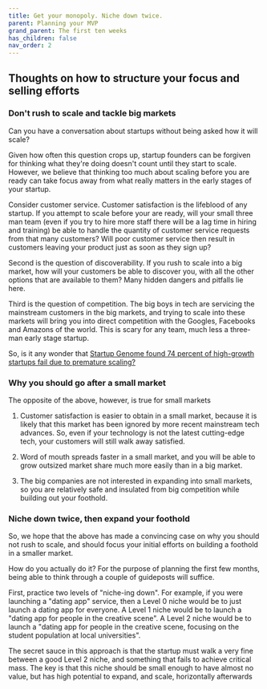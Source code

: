```yaml
---
title: Get your monopoly. Niche down twice.
parent: Planning your MVP
grand_parent: The first ten weeks
has_children: false
nav_order: 2
---
```


## Thoughts on how to structure your focus and selling efforts

### Don't rush to scale and tackle big markets

Can you have a conversation about startups without being asked how it will scale?

Given how often this question crops up, startup founders can be forgiven for thinking what they're doing doesn't count until they start to scale. However, we believe that thinking too much about scaling before you are ready can take focus away from what really matters in the early stages of your startup. 

Consider customer service. Customer satisfaction is the lifeblood of any startup. If you attempt to scale before your are ready, will your small three man team (even if you try to hire more staff there will be a lag time in hiring and training) be able to handle the quantity of customer service requests from that many customers? Will poor customer service then result in customers leaving your product just as soon as they sign up?

Second is the question of discoverability. If you rush to scale into a big market, how will your customers be able to discover you, with all the other options that are available to them? Many hidden dangers and pitfalls lie here.

Third is the question of competition. The big boys in tech are servicing the mainstream customers in the big markets, and trying to scale into these markets will bring you into direct competition with the Googles, Facebooks and Amazons of the world. This is scary for any team, much less a three-man early stage startup. 

So, is it any wonder that [Startup Genome found 74 percent of high-growth startups fail due to premature scaling?](https://www.entrepreneur.com/article/318591)

### Why you should go after a small market

The opposite of the above, however, is true for small markets

1. Customer satisfaction is easier to obtain in a small market, because it is likely that this market has been ignored by more recent mainstream tech advances. So, even if your technology is not the latest cutting-edge tech, your customers will still walk away satisfied.

2. Word of mouth spreads faster in a small market, and you will be able to grow outsized market share much more easily than in a big market.

3. The big companies are not interested in expanding into small markets, so you are relatively safe and insulated from big competition while building out your foothold. 

### Niche down twice, then expand your foothold

So, we hope that the above has made a convincing case on why you should not rush to scale, and should focus your initial efforts on building a foothold in a smaller market.

How do you actually do it? For the purpose of planning the first few months, being able to think through a couple of guideposts will suffice.

First, practice two levels of "niche-ing down". For example, if you were launching a "dating app" service, then a Level 0 niche would be to just launch a dating app for everyone. A Level 1 niche would be to launch a "dating app for people in the creative scene". A Level 2 niche would be to launch a "dating app for people in the creative scene, focusing on the student population at local universities".

The secret sauce in this approach is that the startup must walk a very fine between a good Level 2 niche, and something that fails to achieve critical mass. The key is that this niche should be small enough to have almost no value, but has high potential to expand, and scale, horizontally afterwards
